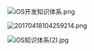 ![iOS开发知识体系.png](https://upload-images.jianshu.io/upload_images/4164292-ace7a8e370bdc114.png?imageMogr2/auto-orient/strip%7CimageView2/2/w/1240)

![20170418104259214.png](https://upload-images.jianshu.io/upload_images/4164292-1e33bd5ea146d812.png?imageMogr2/auto-orient/strip%7CimageView2/2/w/1240)

![iOS知识体系(2).jpg](https://upload-images.jianshu.io/upload_images/4164292-8137ac84a937ea15.jpg?imageMogr2/auto-orient/strip%7CimageView2/2/w/1240)
